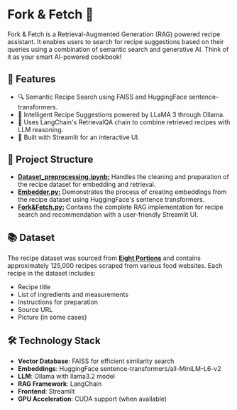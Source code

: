 # Fork & Fetch 🍴
Fork & Fetch is a Retrieval-Augmented Generation (RAG) powered recipe assistant. It enables users to search for recipe suggestions based on their queries using a combination of semantic search and generative AI. Think of it as your smart AI-powered cookbook!

## 📌 Features
- 🔍 Semantic Recipe Search using FAISS and HuggingFace sentence-transformers.
- 🍳 Intelligent Recipe Suggestions powered by LLaMA 3 through Ollama.
- 🧠 Uses LangChain's RetrievalQA chain to combine retrieved recipes with LLM reasoning.
- 🎨 Built with Streamlit for an interactive UI.

## 📂 Project Structure
- [**Dataset_preprocessing.ipynb:**](https://github.com/Kr1mson/ForknFetch/blob/main/Dataset_preprocessing.ipynb) Handles the cleaning and preparation of the recipe dataset for embedding and retrieval.
- [**Embedder.py:**](https://github.com/Kr1mson/ForknFetch/blob/main/embedder.py) Demonstrates the process of creating embeddings from the recipe dataset using HuggingFace's sentence transformers.
- [**Fork&Fetch.py:**](https://github.com/Kr1mson/ForknFetch/blob/main/Fork%26Fetch.py) Contains the complete RAG implementation for recipe search and recommendation with a user-friendly Streamlit UI.

## 📚 Dataset
The recipe dataset was sourced from [**Eight Portions**](https://eightportions.com/datasets/Recipes/#fn:1) and contains approximately 125,000 recipes scraped from various food websites. Each recipe in the dataset includes:
- Recipe title
- List of ingredients and measurements
- Instructions for preparation
- Source URL
- Picture (in some cases)

## 🛠️ Technology Stack
* **Vector Database**: FAISS for efficient similarity search
* **Embeddings**: HuggingFace sentence-transformers/all-MiniLM-L6-v2
* **LLM**: Ollama with llama3.2 model
* **RAG Framework**: LangChain
* **Frontend**: Streamlit
* **GPU Acceleration**: CUDA support (when available)
